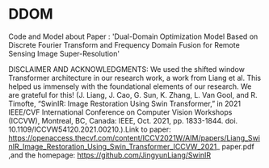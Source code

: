 # DDOM
Code and Model about Paper : 'Dual-Domain Optimization Model Based on Discrete Fourier Transform and Frequency Domain Fusion for Remote Sensing Image Super-Resolution'

DISCLAIMER AND ACKNOWLEDGMENTS: We used the shifted window Transformer architecture in our research work, a work from Liang et al. This helped us immensely with the foundational elements of our research. We are grateful for this!
(J. Liang, J. Cao, G. Sun, K. Zhang, L. Van Gool, and R. Timofte, “SwinIR: Image Restoration Using Swin Transformer,” in 2021 IEEE/CVF International Conference on Computer Vision Workshops (ICCVW), Montreal, BC, Canada: IEEE, Oct. 2021, pp. 1833-1844. doi. 10.1109/ICCVW54120.2021.00210.).Link to paper: https://openaccess.thecvf.com/content/ICCV2021W/AIM/papers/Liang_SwinIR_Image_Restoration_Using_Swin_Transformer_ICCVW_2021_ paper.pdf
 ,and the homepage: https://github.com/JingyunLiang/SwinIR

